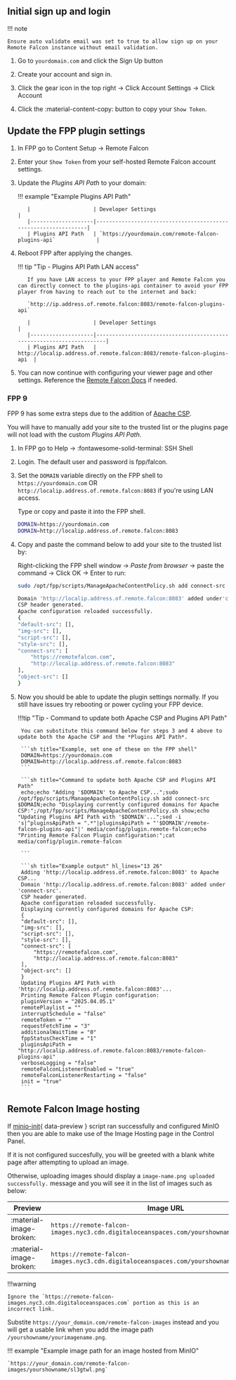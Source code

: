 ## Initial sign up and login

!!! note

    Ensure auto validate email was set to true to allow sign up on your Remote Falcon instance without email validation.

1. Go to `yourdomain.com` and click the Sign Up button

2. Create your account and sign in.

3. Click the gear icon in the top right -> Click Account Settings -> Click Account

4. Click the :material-content-copy: button to copy your `Show Token`.

## Update the FPP plugin settings

1. In FPP go to Content Setup -> Remote Falcon

2. Enter your `Show Token` from your self-hosted Remote Falcon account settings.

3. Update the *Plugins API Path* to your domain:

    !!! example "Example Plugins API Path"

          |                    | Developer Settings                                             |
          |--------------------|----------------------------------------------------------------|
          | Plugins API Path   | `https://yourdomain.com/remote-falcon-plugins-api`             |

4. Reboot FPP after applying the changes.

    !!! tip "Tip - Plugins API Path LAN access"

          If you have LAN access to your FPP player and Remote Falcon you can directly connect to the plugins-api container to avoid your FPP player from having to reach out to the internet and back:

          `http://ip.address.of.remote.falcon:8083/remote-falcon-plugins-api`

          |                    | Developer Settings                                                   |
          |--------------------|----------------------------------------------------------------------|
          | Plugins API Path   |   http://localip.address.of.remote.falcon:8083/remote-falcon-plugins-api  |

5. You can now continue with configuring your viewer page and other settings. Reference the [Remote Falcon Docs](https://docs.remotefalcon.com/docs/docs/welcome) if needed.

### FPP 9

FPP 9 has some extra steps due to the addition of [Apache CSP](https://github.com/FalconChristmas/fpp/blob/master/docs/ApacheContentSecurityPolicy.md).

You will have to manually add your site to the trusted list or the plugins page will not load with the custom *Plugins API Path*.

1. In FPP go to Help -> :fontawesome-solid-terminal: SSH Shell

2. Login. The default user and password is fpp/falcon.

3. Set the `DOMAIN` variable directly on the FPP shell to `https://yourdomain.com` OR `http://localip.address.of.remote.falcon:8083` if you're using LAN access. 

    Type or copy and paste it into the FPP shell.

    ```sh title="Example, set one of these on the FPP shell"
    DOMAIN=https://yourdomain.com
    DOMAIN=http://localip.address.of.remote.falcon:8083
    ```

4. Copy and paste the command below to add your site to the trusted list by:
    
    Right-clicking the FPP shell window -> *Paste from browser* -> paste the command -> Click OK -> Enter to run:
    ```sh title="Copy and past this to update Apache CSP with DOMAIN and to show the configuration"
    sudo /opt/fpp/scripts/ManageApacheContentPolicy.sh add connect-src $DOMAIN;/opt/fpp/scripts/ManageApacheContentPolicy.sh show
    ```

    ```sh title="Example command output of Apache CSP add and show" hl_lines="11"
    Domain 'http://localip.address.of.remote.falcon:8083' added under'connect-src'.
    CSP header generated.
    Apache configuration reloaded successfully.
    {                                                             
    "default-src": [],
    "img-src": [],
    "script-src": [],
    "style-src": [],
    "connect-src": [
        "https://remotefalcon.com",
        "http://localip.address.of.remote.falcon:8083"
    ],
    "object-src": []
    }
    ```

5. Now you should be able to update the plugin settings normally. If you still have issues try rebooting or power cycling your FPP device.

    !!!tip "Tip - Command to update both Apache CSP and Plugins API Path"

        You can substitute this command below for steps 3 and 4 above to update both the Apache CSP and the *Plugins API Path*.

        ```sh title="Example, set one of these on the FPP shell"
        DOMAIN=https://yourdomain.com
        DOMAIN=http://localip.address.of.remote.falcon:8083
        ```

        ```sh title="Command to update both Apache CSP and Plugins API Path"
        echo;echo "Adding '$DOMAIN' to Apache CSP...";sudo /opt/fpp/scripts/ManageApacheContentPolicy.sh add connect-src $DOMAIN;echo "Displaying currently configured domains for Apache CSP:";/opt/fpp/scripts/ManageApacheContentPolicy.sh show;echo "Updating Plugins API Path with '$DOMAIN'...";sed -i 's|^pluginsApiPath = ".*"|pluginsApiPath = "'$DOMAIN'/remote-falcon-plugins-api"|' media/config/plugin.remote-falcon;echo "Printing Remote Falcon Plugin configuration:";cat media/config/plugin.remote-falcon

        ```

        ```sh title="Example output" hl_lines="13 26"
        Adding 'http://localip.address.of.remote.falcon:8083' to Apache CSP...
        Domain 'http://localip.address.of.remote.falcon:8083' added under 'connect-src'.
        CSP header generated.
        Apache configuration reloaded successfully.
        Displaying currently configured domains for Apache CSP:
        {
        "default-src": [],
        "img-src": [],
        "script-src": [],
        "style-src": [],
        "connect-src": [
            "https://remotefalcon.com",
            "http://localip.address.of.remote.falcon:8083"
        ],
        "object-src": []
        }
        Updating Plugins API Path with 'http://localip.address.of.remote.falcon:8083'...
        Printing Remote Falcon Plugin configuration:
        pluginVersion = "2025.04.05.1"
        remotePlaylist = ""
        interruptSchedule = "false"
        remoteToken = ""
        requestFetchTime = "3"
        additionalWaitTime = "0"
        fppStatusCheckTime = "1"
        pluginsApiPath = "http://localip.address.of.remote.falcon:8083/remote-falcon-plugins-api"
        verboseLogging = "false"
        remoteFalconListenerEnabled = "true"
        remoteFalconListenerRestarting = "false"
        init = "true"
        ```

## Remote Falcon Image hosting

If [minio-init](../scripts/index.md#__tabbed_1_7){ data-preview } script ran successfully and configured MinIO then you are able to make use of the Image Hosting page in the Control Panel.

If it is not configured succesfully, you will be greeted with a blank white page after attempting to upload an image.

Otherwise, uploading images should display a `image-name.png uploaded successfully.` message and you will see it in the list of images such as below:

| Preview | Image URL                                                                                       | Actions |
|---------|--------------------------------------------------------------------------------------------------|---------|
| :material-image-broken: | `https://remote-falcon-images.nyc3.cdn.digitaloceanspaces.com/yourshowname/linkedin.png` | :octicons-trash-16:     |
| :material-image-broken: | `https://remote-falcon-images.nyc3.cdn.digitaloceanspaces.com/yourshowname/sl3gtwl.png`  | :octicons-trash-16:     |

!!!warning

    Ignore the `https://remote-falcon-images.nyc3.cdn.digitaloceanspaces.com` portion as this is an incorrect link.

Substite `https://your_domain.com/remote-falcon-images` instead and you will get a usable link when you add the image path `/yourshowname/yourimagename.png`.

!!! example "Example image path for an image hosted from MinIO"

    `https://your_domain.com/remote-falcon-images/yourshowname/sl3gtwl.png`